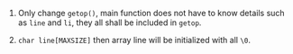 1. Only change `getop()`, main function does not have to know details such as `line` and `li`, they all shall be included in `getop`.

2. `char line[MAXSIZE]` then array line will be initialized with all `\0`.